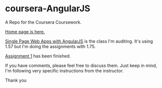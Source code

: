 # coursera-AngularJS
A Repo for the Coursera Coursework.

[Home page is here.](https://russeby.github.io/coursera-AngularJS/)

[Single Page Web Apps with AngularJS](https://www.coursera.org/learn/single-page-web-apps-with-angularjs/home/welcome) is the class I'm auditing. It's using 1.57 but I'm doing the assignments with 1.75.

[Assignment 1](https://russeby.github.io/coursera-AngularJS/Assignment1) has been finished.

If you have comments, please feel free to discuss them. Just keep in mind, I'm following very specific instructions from the instructor.

Thank you